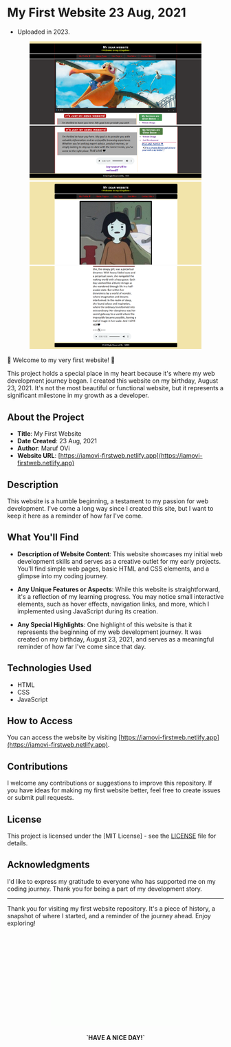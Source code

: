 # My First Website 23 Aug, 2021

- Uploaded in 2023.

<div align="center">
  <img src="https://github.com/iamovi/MyWebJourney/blob/main/website-preview/website-preview1.png" alt="Website Screenshot 01" width="400">
  <img src="https://github.com/iamovi/MyWebJourney/blob/main/website-preview/website-preview2.png" alt="Website Screenshot 02" width="400">
  <br>
  <img src="https://github.com/iamovi/MyWebJourney/blob/main/website-preview/website-preview3.png" alt="Website Screenshot 03" width="400">
  <img src="https://github.com/iamovi/MyWebJourney/blob/main/website-preview/website-preview4.png" alt "Website Screenshot 04" width="400">
</div>


🌟 Welcome to my very first website! 🌟

This project holds a special place in my heart because it's where my web development journey began. I created this website on my birthday, August 23, 2021. It's not the most beautiful or functional website, but it represents a significant milestone in my growth as a developer.

## About the Project

- **Title**: My First Website
- **Date Created**: 23 Aug, 2021
- **Author**: Maruf OVi
- **Website URL**: [https://iamovi-firstweb.netlify.app](https://iamovi-firstweb.netlify.app)

## Description

This website is a humble beginning, a testament to my passion for web development. I've come a long way since I created this site, but I want to keep it here as a reminder of how far I've come.

## What You'll Find

- **Description of Website Content**: This website showcases my initial web development skills and serves as a creative outlet for my early projects. You'll find simple web pages, basic HTML and CSS elements, and a glimpse into my coding journey.

- **Any Unique Features or Aspects**: While this website is straightforward, it's a reflection of my learning progress. You may notice small interactive elements, such as hover effects, navigation links, and more, which I implemented using JavaScript during its creation.

- **Any Special Highlights**: One highlight of this website is that it represents the beginning of my web development journey. It was created on my birthday, August 23, 2021, and serves as a meaningful reminder of how far I've come since that day.


## Technologies Used

- HTML
- CSS
- JavaScript

## How to Access

You can access the website by visiting [https://iamovi-firstweb.netlify.app](https://iamovi-firstweb.netlify.app).


## Contributions

I welcome any contributions or suggestions to improve this repository. If you have ideas for making my first website better, feel free to create issues or submit pull requests.

## License

This project is licensed under the [MIT License] - see the [LICENSE](LICENSE) file for details.

## Acknowledgments

I'd like to express my gratitude to everyone who has supported me on my coding journey. Thank you for being a part of my development story.

---

Thank you for visiting my first website repository. It's a piece of history, a snapshot of where I started, and a reminder of the journey ahead. Enjoy exploring!

<div align="center">
  <img src="https://github.com/iamovi/MyWebJourney/blob/main/helloooo.gif" alt="Wave GIF" width="300">
  <p><strong>`HAVE A NICE DAY!`</strong></p>
</div>
